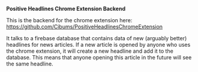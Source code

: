 **Positive Headlines Chrome Extension Backend**

This is the backend for the chrome extension here:
https://github.com/Cibums/PositiveHeadlinesChromeExtension

It talks to a firebase database that contains data of new (arguably better) headlines for news articles. If a new article is opened by anyone who uses the chrome extension, it will create a new headline and add it to the database. This means that anyone opening this article in the future will see the same headline.
